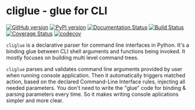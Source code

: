 # cliglue - glue for CLI
[![GitHub version](https://badge.fury.io/gh/igrek51%2Fcliglue.svg)](https://github.com/igrek51/cliglue)
[![PyPI version](https://badge.fury.io/py/cliglue.svg)](https://pypi.org/project/cliglue)
[![Documentation Status](https://readthedocs.org/projects/cliglue/badge/?version=latest)](https://cliglue.readthedocs.io/en/latest/?badge=latest)
[![Build Status](https://travis-ci.org/igrek51/cliglue.svg?branch=master)](https://travis-ci.org/igrek51/cliglue)
[![Coverage Status](https://coveralls.io/repos/github/igrek51/cliglue/badge.svg?branch=master)](https://coveralls.io/github/igrek51/cliglue?branch=master)
[![codecov](https://codecov.io/gh/igrek51/cliglue/branch/master/graph/badge.svg)](https://codecov.io/gh/igrek51/cliglue)


`cliglue` is a declarative parser for command line interfaces in Python.
It's a binding glue between CLI shell arguments and functions being invoked.
It mostly focuses on building multi level command trees.

`cliglue` parses and validates command line arguments provided by user when running console application.
Then it automatically triggers matched action, based on the declared Command-Line Interface rules, injecting all needed parameters.
You don't need to write the "glue" code for binding & parsing parameters every time.
So it makes writing console aplications simpler and more clear.

